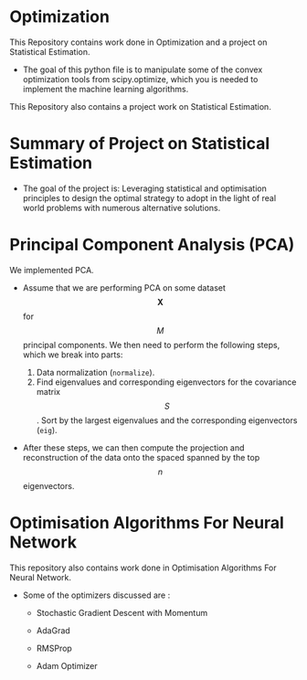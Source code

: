# Optimization

This Repository contains work done in Optimization and a project on Statistical Estimation.

* The goal of this python file is to manipulate some of the convex optimization tools from scipy.optimize, which you is needed to implement the machine learning algorithms. 


This Repository also contains a project work on Statistical Estimation.

# Summary of Project on  Statistical Estimation

* The goal of the project is:
 Leveraging statistical and optimisation principles to design the
optimal strategy to adopt in the light of real world problems with numerous alternative solutions.


# Principal Component Analysis (PCA)

We  implemented  PCA. 

* Assume that we are performing PCA on some dataset $$\boldsymbol X$$ for $$M$$ principal components. 
We then need to perform the following steps, which we break into parts:

   1. Data normalization (`normalize`).
   2. Find eigenvalues and corresponding eigenvectors for the covariance matrix $$S$$.
   Sort by the largest eigenvalues and the corresponding eigenvectors (`eig`).

* After these steps, we can then compute the projection and reconstruction of the data onto the spaced spanned by the top $$n$$ eigenvectors.


# Optimisation Algorithms For Neural Network

This repository also contains work done in Optimisation Algorithms For Neural Network.

* Some of the optimizers discussed are :

    * Stochastic Gradient Descent with Momentum
    
    * AdaGrad
    
    * RMSProp
    
    * Adam Optimizer
    





